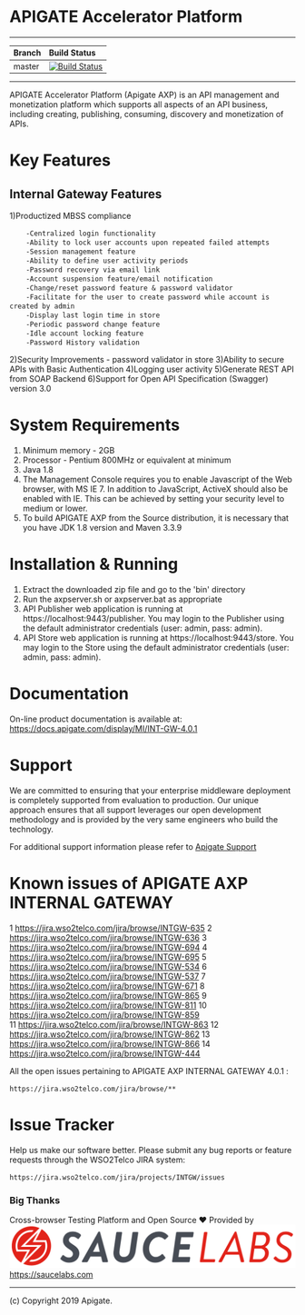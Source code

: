 
# APIGATE Accelerator Platform 

        
---

| Branch | Build Status |
| :------------ |:-------------
| master | [![Build Status](http://ci.wso2telco.com:8080/job/product-hub/badge/icon)](http://ci.wso2telco.com:8080/view/IGW%20400%20Nightly%20Build/job/product-hub-NB/)|

---

APIGATE Accelerator Platform (Apigate AXP) is an API management and monetization 
platform which supports all aspects of an API business, including creating, publishing, 
consuming, discovery and monetization of APIs.

Key Features
=============

Internal Gateway Features
-------------------------
1)Productized MBSS compliance

        -Centralized login functionality
        -Ability to lock user accounts upon repeated failed attempts
        -Session management feature
        -Ability to define user activity periods
        -Password recovery via email link
        -Account suspension feature/email notification
        -Change/reset password feature & password validator
        -Facilitate for the user to create password while account is created by admin
        -Display last login time in store
        -Periodic password change feature
        -Idle account locking feature
        -Password History validation

2)Security Improvements - password validator in store 
3)Ability to secure APIs with Basic Authentication
4)Logging user activity
5)Generate REST API from SOAP Backend
6)Support for Open API Specification (Swagger) version 3.0

System Requirements
==================================

1. Minimum memory - 2GB
2. Processor      - Pentium 800MHz or equivalent at minimum
3. Java 1.8
4. The Management Console requires you to enable Javascript of the Web browser,
   with MS IE 7. In addition to JavaScript, ActiveX should also be enabled
   with IE. This can be achieved by setting your security level to
   medium or lower.
5. To build APIGATE AXP from the Source distribution, it is necessary that you have
   JDK 1.8 version and Maven 3.3.9

Installation & Running
==================================

1. Extract the downloaded zip file and go to the 'bin' directory
2. Run the axpserver.sh or axpserver.bat as appropriate
3. API Publisher web application is running at https://localhost:9443/publisher. You may login
   to the Publisher using the default administrator credentials (user: admin, pass: admin).
4. API Store web application is running at https://localhost:9443/store. You may login
   to the Store using the default administrator credentials (user: admin, pass: admin).

Documentation
==============

On-line product documentation is available at:
       https://docs.apigate.com/display/MI/INT-GW-4.0.1

Support
==================================

We are committed to ensuring that your enterprise middleware deployment is completely 
supported from evaluation to production. Our unique approach ensures that all support 
leverages our open development methodology and is provided by the very same engineers 
who build the technology.

For additional support information please refer to [Apigate Support](https://support.wso2telco.com)

Known issues  of APIGATE AXP INTERNAL GATEWAY
=====================================

1 	https://jira.wso2telco.com/jira/browse/INTGW-635
2 	https://jira.wso2telco.com/jira/browse/INTGW-636 
3 	https://jira.wso2telco.com/jira/browse/INTGW-694 
4 	https://jira.wso2telco.com/jira/browse/INTGW-695 
5 	https://jira.wso2telco.com/jira/browse/INTGW-534 
6 	https://jira.wso2telco.com/jira/browse/INTGW-537
7 	https://jira.wso2telco.com/jira/browse/INTGW-671
8 	https://jira.wso2telco.com/jira/browse/INTGW-865
9 	https://jira.wso2telco.com/jira/browse/INTGW-811 
10 	https://jira.wso2telco.com/jira/browse/INTGW-859	
11 	https://jira.wso2telco.com/jira/browse/INTGW-863
12 	https://jira.wso2telco.com/jira/browse/INTGW-862 
13 	https://jira.wso2telco.com/jira/browse/INTGW-866 
14 	https://jira.wso2telco.com/jira/browse/INTGW-444

All the open issues pertaining to APIGATE AXP INTERNAL GATEWAY 4.0.1 :

    https://jira.wso2telco.com/jira/browse/**
    
Issue Tracker
==================================

Help us make our software better. Please submit any bug reports or feature
requests through the WSO2Telco JIRA system:

    https://jira.wso2telco.com/jira/projects/INTGW/issues
    
### Big Thanks

Cross-browser Testing Platform and Open Source &#10084; Provided by 
![Alt text](https://github.com/WSO2Telco/product-hub/blob/master/images/LOGO_Sauce-Labs_Horiz_Red-Grey_RGB.png)
 https://saucelabs.com	
	
	
--------------------------------------------------------------------------------
(c) Copyright 2019 Apigate.
